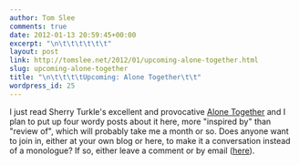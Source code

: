 ```yaml
---
author: Tom Slee
comments: true
date: 2012-01-13 20:59:45+00:00
excerpt: "\n\t\t\t\t\t\t"
layout: post
link: http://tomslee.net/2012/01/upcoming-alone-together.html
slug: upcoming-alone-together
title: "\n\t\t\t\tUpcoming: Alone Together\t\t"
wordpress_id: 25
---
```



				

I just read Sherry Turkle's excellent and provocative [Alone Together](http://alonetogetherbook.com) and I plan to put up four wordy posts about it here, more "inspired by" than "review of", which will probably take me a month or so. Does anyone want to join in, either at your own blog or here, to make it a conversation instead of a monologue? If so, either leave a comment or by email  ([here](http://whimsley.typepad.com/about.html)).


		
